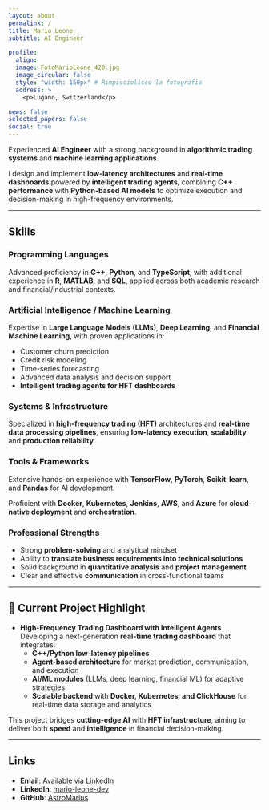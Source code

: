 ```yaml
---
layout: about
permalink: /
title: Mario Leone
subtitle: AI Engineer 

profile:
  align: 
  image: FotoMarioLeone_420.jpg
  image_circular: false
  style: "width: 150px" # Rimpicciolisco la fotografia
  address: >
    <p>Lugano, Switzerland</p>

news: false
selected_papers: false
social: true
---
```

<!-- Include il file CSS per lo stile -->
<link rel="stylesheet" href="assets/css/style.css">

Experienced **AI Engineer** with a strong background in **algorithmic trading systems** and **machine learning applications**.  

I design and implement **low-latency architectures** and **real-time dashboards** powered by **intelligent trading agents**, combining **C++ performance** with **Python-based AI models** to optimize execution and decision-making in high-frequency environments.  

---

## Skills  

### Programming Languages  

Advanced proficiency in **C++**, **Python**, and **TypeScript**, with additional experience in **R**, **MATLAB**, and **SQL**, applied across both academic research and financial/industrial contexts.  

### Artificial Intelligence / Machine Learning  

Expertise in **Large Language Models (LLMs)**, **Deep Learning**, and **Financial Machine Learning**, with proven applications in:  

- Customer churn prediction  
- Credit risk modeling  
- Time-series forecasting  
- Advanced data analysis and decision support  
- **Intelligent trading agents for HFT dashboards**  

### Systems & Infrastructure  

Specialized in **high-frequency trading (HFT)** architectures and **real-time data processing pipelines**, ensuring **low-latency execution**, **scalability**, and **production reliability**.  

### Tools & Frameworks  

Extensive hands-on experience with **TensorFlow**, **PyTorch**, **Scikit-learn**, and **Pandas** for AI development.  

Proficient with **Docker**, **Kubernetes**, **Jenkins**, **AWS**, and **Azure** for **cloud-native deployment** and **orchestration**.  

### Professional Strengths  

- Strong **problem-solving** and analytical mindset  
- Ability to **translate business requirements into technical solutions**  
- Solid background in **quantitative analysis** and **project management**  
- Clear and effective **communication** in cross-functional teams  

---

## 🚀 Current Project Highlight  

- **High-Frequency Trading Dashboard with Intelligent Agents**  
  Developing a next-generation **real-time trading dashboard** that integrates:  
  - **C++/Python low-latency pipelines**  
  - **Agent-based architecture** for market prediction, communication, and execution  
  - **AI/ML modules** (LLMs, deep learning, financial ML) for adaptive strategies  
  - **Scalable backend** with **Docker, Kubernetes, and ClickHouse** for real-time data storage and analytics  

This project bridges **cutting-edge AI** with **HFT infrastructure**, aiming to deliver both **speed** and **intelligence** in financial decision-making.  

---

## Links  

- **Email**: Available via [LinkedIn](https://linkedin.com/in/mario-leone-dev)  
- **LinkedIn**: [mario-leone-dev](https://linkedin.com/in/mario-leone-dev)  
- **GitHub**: [AstroMarius](https://github.com/AstroMarius)
